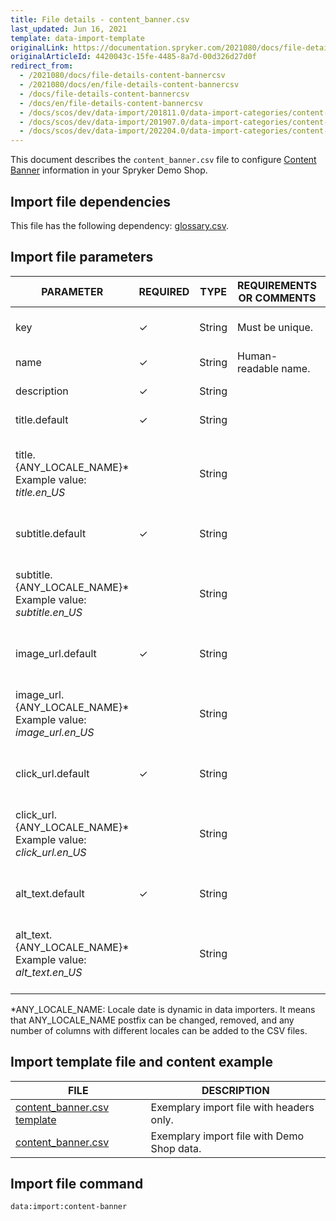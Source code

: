 ```yaml
---
title: File details - content_banner.csv
last_updated: Jun 16, 2021
template: data-import-template
originalLink: https://documentation.spryker.com/2021080/docs/file-details-content-bannercsv
originalArticleId: 4420043c-15fe-4485-8a7d-00d326d27d0f
redirect_from:
  - /2021080/docs/file-details-content-bannercsv
  - /2021080/docs/en/file-details-content-bannercsv
  - /docs/file-details-content-bannercsv
  - /docs/en/file-details-content-bannercsv
  - /docs/scos/dev/data-import/201811.0/data-import-categories/content-management/file-details-content-banner.csv.html
  - /docs/scos/dev/data-import/201907.0/data-import-categories/content-management/file-details-content-banner.csv.html
  - /docs/scos/dev/data-import/202204.0/data-import-categories/content-management/file-details-content-banner.csv.html
---
```


This document describes the `content_banner.csv` file to configure [Content Banner](/docs/pbc/all/content-management-system/{{page.version}}/content-items-feature-overview) information in your Spryker Demo Shop.


## Import file dependencies

This file has the following dependency: [glossary.csv](/docs/scos/dev/data-import/{{page.version}}/data-import-categories/commerce-setup/file-details-glossary.csv.html).


## Import file parameters



| PARAMETER | REQUIRED | TYPE | REQUIREMENTS OR COMMENTS | DESCRIPTION |
| --- | --- | --- | --- | --- |
| key | &check; | String | Must be unique. | Unique identifier of the content. |
| name | &check; | String |Human-readable name. | Name of the content. |
| description | &check; | String |  | Description of the content. |
| title.default | &check; | String |  |Default title of the content.  |
| title.{ANY_LOCALE_NAME}*<br>Example value: *title.en_US* |  | String |  | Title of the content, translated into the specified locale (US for our example). |
| subtitle.default | &check; | String |  | 	Default subtitle of the content. |
| subtitle.{ANY_LOCALE_NAME}*<br>Example value: *subtitle.en_US* |  | String |  | Subttitle of the content, translated into the specified locale (US for our example).|
| image_url.default | &check; | String |  | Default image URL of the content. |
| image_url.{ANY_LOCALE_NAME}*<br>Example value: *image_url.en_US* |  | String |  | Image URL of the content, translated into the specified locale (US for our example).|
| click_url.default | &check; | String |  | Default click URL of the content. |
| click_url.{ANY_LOCALE_NAME}*<br>Example value: *click_url.en_US* |  | String |  | Click URL of the content, translated into the specified locale (US for our example).|
| alt_text.default | &check; | String |  | Default alt text of the content. |
| alt_text.{ANY_LOCALE_NAME}*<br>Example value: *alt_text.en_US* |  | String |  | Alt text of the content, translated into the specified locale (US for our example).|

*ANY_LOCALE_NAME: Locale date is dynamic in data importers. It means that ANY_LOCALE_NAME postfix can be changed, removed, and any number of columns with different locales can be added to the CSV files.



## Import template file and content example



| FILE | DESCRIPTION |
| --- | --- |
| [content_banner.csv template](https://spryker.s3.eu-central-1.amazonaws.com/docs/Developer+Guide/Back-End/Data+Manipulation/Data+Ingestion/Data+Import/Data+Import+Categories/Content+Management/Template+content_banner.csv) | Exemplary import file with headers only. |
| [content_banner.csv](https://spryker.s3.eu-central-1.amazonaws.com/docs/Developer+Guide/Back-End/Data+Manipulation/Data+Ingestion/Data+Import/Data+Import+Categories/Content+Management/content_banner.csv) | Exemplary import file with Demo Shop data. |


## Import file command

```bash
data:import:content-banner
```

